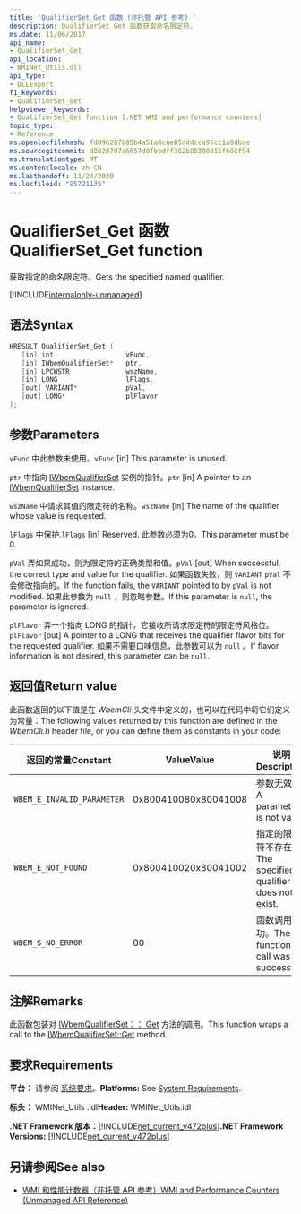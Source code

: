 ```yaml
---
title: 'QualifierSet_Get 函数 (非托管 API 参考) '
description: QualifierSet_Get 函数获取命名限定符。
ms.date: 11/06/2017
api_name:
- QualifierSet_Get
api_location:
- WMINet_Utils.dll
api_type:
- DLLExport
f1_keywords:
- QualifierSet_Get
helpviewer_keywords:
- QualifierSet_Get function [.NET WMI and performance counters]
topic_type:
- Reference
ms.openlocfilehash: fd096287b85b4a51a8cae85dddcca95cc1a8dbae
ms.sourcegitcommit: d8020797a6657d0fbbdff362b80300815f682f94
ms.translationtype: MT
ms.contentlocale: zh-CN
ms.lasthandoff: 11/24/2020
ms.locfileid: "95721135"
---
```

# <a name="qualifierset_get-function"></a><span data-ttu-id="f0aef-103">QualifierSet_Get 函数</span><span class="sxs-lookup"><span data-stu-id="f0aef-103">QualifierSet_Get function</span></span>

<span data-ttu-id="f0aef-104">获取指定的命名限定符。</span><span class="sxs-lookup"><span data-stu-id="f0aef-104">Gets the specified named qualifier.</span></span>  

[!INCLUDE[internalonly-unmanaged](../../../../includes/internalonly-unmanaged.md)]
  
## <a name="syntax"></a><span data-ttu-id="f0aef-105">语法</span><span class="sxs-lookup"><span data-stu-id="f0aef-105">Syntax</span></span>  
  
```cpp  
HRESULT QualifierSet_Get (
   [in] int                  vFunc,
   [in] IWbemQualifierSet*   ptr,
   [in] LPCWSTR              wszName,
   [in] LONG                 lFlags,
   [out] VARIANT*            pVal,
   [out] LONG*               plFlavor
);
```  

## <a name="parameters"></a><span data-ttu-id="f0aef-106">参数</span><span class="sxs-lookup"><span data-stu-id="f0aef-106">Parameters</span></span>

<span data-ttu-id="f0aef-107">`vFunc` 中此参数未使用。</span><span class="sxs-lookup"><span data-stu-id="f0aef-107">`vFunc` [in] This parameter is unused.</span></span>

<span data-ttu-id="f0aef-108">`ptr` 中指向 [IWbemQualifierSet](/windows/desktop/api/wbemcli/nn-wbemcli-iwbemqualifierset) 实例的指针。</span><span class="sxs-lookup"><span data-stu-id="f0aef-108">`ptr` [in] A pointer to an [IWbemQualifierSet](/windows/desktop/api/wbemcli/nn-wbemcli-iwbemqualifierset) instance.</span></span>

<span data-ttu-id="f0aef-109">`wszName` 中请求其值的限定符的名称。</span><span class="sxs-lookup"><span data-stu-id="f0aef-109">`wszName` [in] The name of the qualifier whose value is requested.</span></span>

<span data-ttu-id="f0aef-110">`lFlags` 中保护.</span><span class="sxs-lookup"><span data-stu-id="f0aef-110">`lFlags` [in] Reserved.</span></span> <span data-ttu-id="f0aef-111">此参数必须为0。</span><span class="sxs-lookup"><span data-stu-id="f0aef-111">This parameter must be 0.</span></span>

<span data-ttu-id="f0aef-112">`pVal` 弄如果成功，则为限定符的正确类型和值。</span><span class="sxs-lookup"><span data-stu-id="f0aef-112">`pVal` [out] When successful, the correct type and value for the qualifier.</span></span> <span data-ttu-id="f0aef-113">如果函数失败，则 `VARIANT` `pVal` 不会修改指向的。</span><span class="sxs-lookup"><span data-stu-id="f0aef-113">If the function fails, the `VARIANT` pointed to by `pVal` is not modified.</span></span> <span data-ttu-id="f0aef-114">如果此参数为 `null` ，则忽略参数。</span><span class="sxs-lookup"><span data-stu-id="f0aef-114">If this parameter is `null`, the parameter is ignored.</span></span>

<span data-ttu-id="f0aef-115">`plFlavor` 弄一个指向 LONG 的指针，它接收所请求限定符的限定符风格位。</span><span class="sxs-lookup"><span data-stu-id="f0aef-115">`plFlavor` [out] A pointer to a LONG that receives the qualifier flavor bits for the requested qualifier.</span></span> <span data-ttu-id="f0aef-116">如果不需要口味信息，此参数可以为 `null` 。</span><span class="sxs-lookup"><span data-stu-id="f0aef-116">If flavor information is not desired, this parameter can be `null`.</span></span>

## <a name="return-value"></a><span data-ttu-id="f0aef-117">返回值</span><span class="sxs-lookup"><span data-stu-id="f0aef-117">Return value</span></span>

<span data-ttu-id="f0aef-118">此函数返回的以下值是在 *WbemCli* 头文件中定义的，也可以在代码中将它们定义为常量：</span><span class="sxs-lookup"><span data-stu-id="f0aef-118">The following values returned by this function are defined in the *WbemCli.h* header file, or you can define them as constants in your code:</span></span>

|<span data-ttu-id="f0aef-119">返回的常量</span><span class="sxs-lookup"><span data-stu-id="f0aef-119">Constant</span></span>  |<span data-ttu-id="f0aef-120">Value</span><span class="sxs-lookup"><span data-stu-id="f0aef-120">Value</span></span>  |<span data-ttu-id="f0aef-121">说明</span><span class="sxs-lookup"><span data-stu-id="f0aef-121">Description</span></span>  |
|---------|---------|---------|
|`WBEM_E_INVALID_PARAMETER` | <span data-ttu-id="f0aef-122">0x80041008</span><span class="sxs-lookup"><span data-stu-id="f0aef-122">0x80041008</span></span> | <span data-ttu-id="f0aef-123">参数无效。</span><span class="sxs-lookup"><span data-stu-id="f0aef-123">A parameter is not valid.</span></span> |
|`WBEM_E_NOT_FOUND` | <span data-ttu-id="f0aef-124">0x80041002</span><span class="sxs-lookup"><span data-stu-id="f0aef-124">0x80041002</span></span> | <span data-ttu-id="f0aef-125">指定的限定符不存在。</span><span class="sxs-lookup"><span data-stu-id="f0aef-125">The specified qualifier does not exist.</span></span> |
|`WBEM_S_NO_ERROR` | <span data-ttu-id="f0aef-126">0</span><span class="sxs-lookup"><span data-stu-id="f0aef-126">0</span></span> | <span data-ttu-id="f0aef-127">函数调用成功。</span><span class="sxs-lookup"><span data-stu-id="f0aef-127">The function call was successful.</span></span>  |
  
## <a name="remarks"></a><span data-ttu-id="f0aef-128">注解</span><span class="sxs-lookup"><span data-stu-id="f0aef-128">Remarks</span></span>

<span data-ttu-id="f0aef-129">此函数包装对 [IWbemQualifierSet：： Get](/windows/desktop/api/wbemcli/nf-wbemcli-iwbemqualifierset-get) 方法的调用。</span><span class="sxs-lookup"><span data-stu-id="f0aef-129">This function wraps a call to the [IWbemQualifierSet::Get](/windows/desktop/api/wbemcli/nf-wbemcli-iwbemqualifierset-get) method.</span></span>

## <a name="requirements"></a><span data-ttu-id="f0aef-130">要求</span><span class="sxs-lookup"><span data-stu-id="f0aef-130">Requirements</span></span>  

 <span data-ttu-id="f0aef-131">**平台：** 请参阅 [系统要求](../../get-started/system-requirements.md)。</span><span class="sxs-lookup"><span data-stu-id="f0aef-131">**Platforms:** See [System Requirements](../../get-started/system-requirements.md).</span></span>  
  
 <span data-ttu-id="f0aef-132">**标头：** WMINet_Utils .idl</span><span class="sxs-lookup"><span data-stu-id="f0aef-132">**Header:** WMINet_Utils.idl</span></span>  
  
 <span data-ttu-id="f0aef-133">**.NET Framework 版本：**[!INCLUDE[net_current_v472plus](../../../../includes/net-current-v472plus.md)]</span><span class="sxs-lookup"><span data-stu-id="f0aef-133">**.NET Framework Versions:** [!INCLUDE[net_current_v472plus](../../../../includes/net-current-v472plus.md)]</span></span>  
  
## <a name="see-also"></a><span data-ttu-id="f0aef-134">另请参阅</span><span class="sxs-lookup"><span data-stu-id="f0aef-134">See also</span></span>

- [<span data-ttu-id="f0aef-135">WMI 和性能计数器（非托管 API 参考）</span><span class="sxs-lookup"><span data-stu-id="f0aef-135">WMI and Performance Counters (Unmanaged API Reference)</span></span>](index.md)
